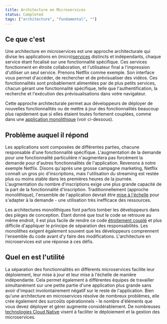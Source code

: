 ```yaml
---
title: Architecture en Microservices
status: Completed
tags: ["architecture", "fundamental", ""]
---
```


## Ce que c'est

Une architecture en microservices est une approche architecturale qui divise les applications en (micro)[services](/service/) distincts et indépendants, chaque service étant focalisé sur une fonctionnalité spécifique. 
Ces services fonctionnent en étroite collaboration, et l'utilisateur final a l'impression d'utiliser un seul service.
Prenons Netflix comme exemple.
Son interface vous permet d'accéder, de rechercher et de prévisualiser des vidéos.
Ces fonctionnalités sont probablement alimentées par de plus petits services, chacun gérant une fonctionnalité spécifique, telle que l'authentification, la recherche et l'exécution des prévisualisations dans votre navigateur.

Cette approche architecturale permet aux développeurs de déployer de nouvelles fonctionnalités ou de mettre à jour des fonctionnalités beaucoup plus rapidement que si elles étaient toutes fortement couplées, comme dans une [application monolithique](/monolithic-apps/) (voir ci-dessous).

## Problème auquel il répond

Les applications sont composées de différentes parties, chacune responsable d'une fonctionnalité spécifique.
L'augmentation de la demande pour une fonctionnalité particulière n'augmentera pas forcément la demande pour d'autres fonctionnalités de l'application.
Revenons à notre exemple Netflix.
Disons qu'après une grosse campagne marketing, Netflix connaît un gros pic d'inscriptions, mais l'utilisation du streaming est restée plus ou moins stable dans les premières heures de la journée.
L'augmentation du nombre d'inscriptions exige une plus grande capacité de la part de la fonctionnalité d'inscription.
Traditionnellement (approche monolithique), l'ensemble de l'application devrait être [mise à l'échelle](/scalability/) pour s'adapter à la demande - une utilisation très inefficace des ressources.

Les architectures monolithiques font parfois tomber les développeurs dans des pièges de conception.
Étant donné que tout le code se retrouve au même endroit, il est plus facile de rendre ce code [étroitement couplé](/tightly-coupled-architectures/) et plus difficile d'appliquer le principe de séparation des responsabilités.
Les monolithes exigent également souvent que les développeurs comprennent l'ensemble du code avant d'y faire des modifications.
L'architecture en microservices est une réponse à ces défis.

## Quel en est l'utilité

La séparation des fonctionnalités en différents microservices facilite leur déploiement, leur mise à jour et leur mise à l'échelle de manière indépendante.
Cela permet également à différentes équipes de travailler simultanément sur une petite partie d'une application plus grande sans avoir d'impact involontairement négatif sur le reste de l'application.
Bien qu'une architecture en microservices résolve de nombreux problèmes, elle crée également des surcoûts opérationnels - le nombre d'éléments que vous devez déployer et gérer augmente considérablement. 
De nombreuses [technologies Cloud Native](/cloud-native-tech/) visent à faciliter le déploiement et la gestion des microservices.
